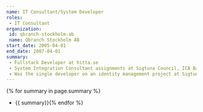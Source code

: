 ```yaml
---
name: IT Consultant/System Developer
roles: 
 - IT Consultant
organization:
 id: qbranch-stockholm-ab
 name: Qbranch Stockholm AB
start_date: 2005-04-01
end_date: 2007-04-01
summary: 
 - Fullstack Developer at hitta.se
 - System Integration Consultant assignments at Sigtuna Council, ICA Banken, Taxi Stockholm.
 - Was the single developer on an identity management project at Sigtuna Council that would become Microsoft's reference project for Microsoft Identity Integration Server. 
---
```

{% for summary in page.summary %}
* {{ summary}}{% endfor %}
<!--more-->
